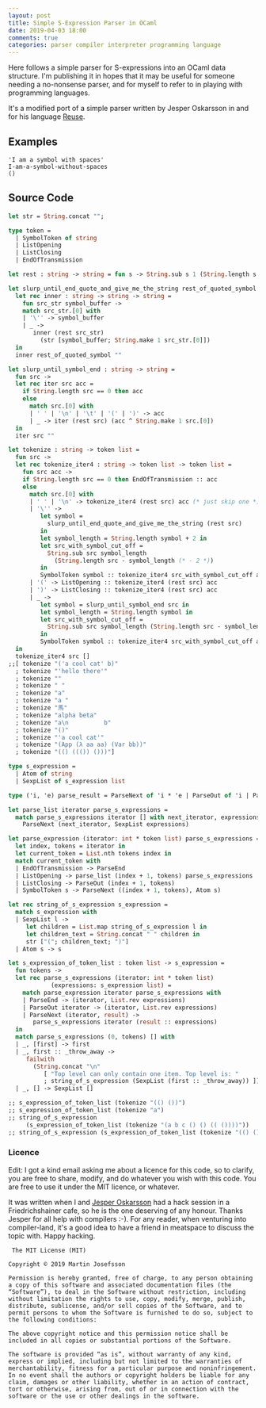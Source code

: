 ```yaml
---
layout: post
title: Simple S-Expression Parser in OCaml
date: 2019-04-03 18:00
comments: true
categories: parser compiler interpreter programming language
---
```


Here follows a simple parser for S-expressions into an OCaml data structure. I'm publishing it in hopes that it may be useful for someone needing a no-nonsense parser, and for myself to refer to in playing with programming languages.

It's a modified port of a simple parser written by Jesper Oskarsson in and for his language [Reuse](https://github.com/redien/reuse-lang).

## Examples
```
'I am a symbol with spaces'
I-am-a-symbol-without-spaces
()
```

## Source Code

```ocaml
let str = String.concat "";

type token =
  | SymbolToken of string
  | ListOpening
  | ListClosing
  | EndOfTransmission

let rest : string -> string = fun s -> String.sub s 1 (String.length s - 1)

let slurp_until_end_quote_and_give_me_the_string rest_of_quoted_symbol =
  let rec inner : string -> string -> string =
    fun src_str symbol_buffer ->
    match src_str.[0] with
    | '\'' -> symbol_buffer
    | _ ->
       inner (rest src_str)
         (str [symbol_buffer; String.make 1 src_str.[0]])
  in
  inner rest_of_quoted_symbol ""

let slurp_until_symbol_end : string -> string =
  fun src ->
  let rec iter src acc =
    if String.length src == 0 then acc
    else
      match src.[0] with
      | ' ' | '\n' | '\t' | '(' | ')' -> acc
      | _ -> iter (rest src) (acc ^ String.make 1 src.[0])
  in
  iter src ""

let tokenize : string -> token list =
  fun src ->
  let rec tokenize_iter4 : string -> token list -> token list =
    fun src acc ->
    if String.length src == 0 then EndOfTransmission :: acc
    else
      match src.[0] with
      | ' ' | '\n' -> tokenize_iter4 (rest src) acc (* just skip one *)
      | '\'' ->
         let symbol =
           slurp_until_end_quote_and_give_me_the_string (rest src)
         in
         let symbol_length = String.length symbol + 2 in
         let src_with_symbol_cut_off =
           String.sub src symbol_length
             (String.length src - symbol_length (* - 2 *))
         in
         SymbolToken symbol :: tokenize_iter4 src_with_symbol_cut_off acc
      | '(' -> ListOpening :: tokenize_iter4 (rest src) acc
      | ')' -> ListClosing :: tokenize_iter4 (rest src) acc
      | _ ->
         let symbol = slurp_until_symbol_end src in
         let symbol_length = String.length symbol in
         let src_with_symbol_cut_off =
           String.sub src symbol_length (String.length src - symbol_length)
         in
         SymbolToken symbol :: tokenize_iter4 src_with_symbol_cut_off acc
  in
  tokenize_iter4 src []
;;[ tokenize "('a cool cat' b)"
  ; tokenize "'hello there'"
  ; tokenize ""
  ; tokenize " "
  ; tokenize "a"
  ; tokenize "a "
  ; tokenize "馬"
  ; tokenize "alpha beta"
  ; tokenize "a\n          b"
  ; tokenize "()"
  ; tokenize "'a cool cat'"
  ; tokenize "(App (λ aa aa) (Var bb))"
  ; tokenize "(() ((()) ()))"]

type s_expression =
  | Atom of string
  | SexpList of s_expression list

type ('i, 'e) parse_result = ParseNext of 'i * 'e | ParseOut of 'i | ParseEnd

let parse_list iterator parse_s_expressions =
  match parse_s_expressions iterator [] with next_iterator, expressions ->
    ParseNext (next_iterator, SexpList expressions)

let parse_expression (iterator: int * token list) parse_s_expressions =
  let index, tokens = iterator in
  let current_token = List.nth tokens index in
  match current_token with
  | EndOfTransmission -> ParseEnd
  | ListOpening -> parse_list (index + 1, tokens) parse_s_expressions
  | ListClosing -> ParseOut (index + 1, tokens)
  | SymbolToken s -> ParseNext ((index + 1, tokens), Atom s)

let rec string_of_s_expression s_expression =
  match s_expression with
  | SexpList l ->
     let children = List.map string_of_s_expression l in
     let children_text = String.concat " " children in
     str ["("; children_text; ")"]
  | Atom s -> s

let s_expression_of_token_list : token list -> s_expression =
  fun tokens ->
  let rec parse_s_expressions (iterator: int * token list)
            (expressions: s_expression list) =
    match parse_expression iterator parse_s_expressions with
    | ParseEnd -> (iterator, List.rev expressions)
    | ParseOut iterator -> (iterator, List.rev expressions)
    | ParseNext (iterator, result) ->
       parse_s_expressions iterator (result :: expressions)
  in
  match parse_s_expressions (0, tokens) [] with
  | _, [first] -> first
  | _, first :: _throw_away ->
     failwith
       (String.concat "\n"
          [ "Top level can only contain one item. Top level is: "
          ; string_of_s_expression (SexpList (first :: _throw_away)) ])
  | _, [] -> SexpList []

;; s_expression_of_token_list (tokenize "(() ())")
;; s_expression_of_token_list (tokenize "a")
;; string_of_s_expression
     (s_expression_of_token_list (tokenize "(a b c () () (( ())))"))
;; string_of_s_expression (s_expression_of_token_list (tokenize "(() ())"))
```

### Licence
Edit: I got a kind email asking me about a licence for this code, so to clarify, you are free to share, modify, and do whatever you wish with this code. You are free to use it under the MIT licence, or whatever.

It was written when I and [Jesper Oskarsson](http://jesperoskarsson.se/) had a hack session in a Friedrichshainer cafe, so he is the one deserving of any honour. Thanks Jesper for all help with compilers :-). For any reader, when venturing into compiler-land, it's a good idea to have a friend in meatspace to discuss the topic with. Happy hacking.

```
 The MIT License (MIT)

Copyright © 2019 Martin Josefsson

Permission is hereby granted, free of charge, to any person obtaining a copy of this software and associated documentation files (the “Software”), to deal in the Software without restriction, including without limitation the rights to use, copy, modify, merge, publish, distribute, sublicense, and/or sell copies of the Software, and to permit persons to whom the Software is furnished to do so, subject to the following conditions:

The above copyright notice and this permission notice shall be included in all copies or substantial portions of the Software.

The software is provided “as is”, without warranty of any kind, express or implied, including but not limited to the warranties of merchantability, fitness for a particular purpose and noninfringement. In no event shall the authors or copyright holders be liable for any claim, damages or other liability, whether in an action of contract, tort or otherwise, arising from, out of or in connection with the software or the use or other dealings in the software.

```
